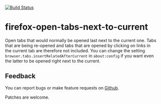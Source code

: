 [![Build Status](https://travis-ci.org/sblask/firefox-open-tabs-next-to-current.svg?branch=master)](https://travis-ci.org/sblask/firefox-open-tabs-next-to-current)

firefox-open-tabs-next-to-current
=================================

Open tabs that would normally be opened last next to the current one. Tabs that
are being re-opened and tabs that are opened by clicking on links in the
current tab are therefore not included. You can change the setting
`browser.tabs.insertRelatedAfterCurrent` in `about:config` if you want even the
latter to be opened right next to the current.

Feedback
--------

You can report bugs or make feature requests on
[Github](https://github.com/sblask/firefox-open-tabs-next-to-current).

Patches are welcome.
